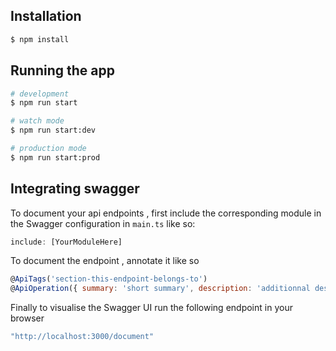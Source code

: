 
## Installation

```bash
$ npm install
```

## Running the app

```bash
# development
$ npm run start

# watch mode
$ npm run start:dev

# production mode
$ npm run start:prod
```

## Integrating swagger
To document your api endpoints , first include the corresponding module in the Swagger configuration in ``main.ts`` like so:
````js
include: [YourModuleHere]
````
To document the endpoint , annotate it like so 
````js
@ApiTags('section-this-endpoint-belongs-to')
@ApiOperation({ summary: 'short summary', description: 'additionnal description/remarks' })
````
Finally to visualise the Swagger UI run the following  endpoint in your browser
````js
"http://localhost:3000/document"
````

